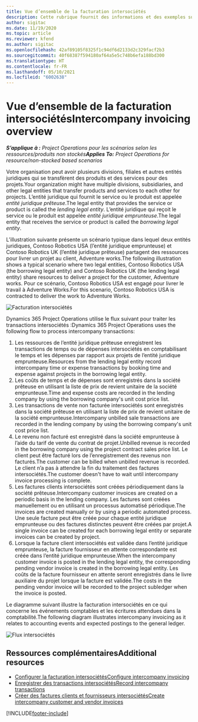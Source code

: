 ```yaml
---
title: Vue d’ensemble de la facturation intersociétés
description: Cette rubrique fournit des informations et des exemples sur la facturation intersociétés pour les projets.
author: sigitac
ms.date: 11/19/2020
ms.topic: article
ms.reviewer: kfend
ms.author: sigitac
ms.openlocfilehash: 42af89105f8325f1c94df6d2133d2c329facf2b3
ms.sourcegitcommit: 40f68387f594180af64a5e5c748b6efa188bd300
ms.translationtype: HT
ms.contentlocale: fr-FR
ms.lasthandoff: 05/10/2021
ms.locfileid: "6002638"
---
```

# <a name="intercompany-invoicing-overview"></a><span data-ttu-id="5311e-103">Vue d’ensemble de la facturation intersociétés</span><span class="sxs-lookup"><span data-stu-id="5311e-103">Intercompany invoicing overview</span></span>

<span data-ttu-id="5311e-104">_**S’applique à :** Project Operations pour les scénarios selon les ressources/produits non stockés_</span><span class="sxs-lookup"><span data-stu-id="5311e-104">_**Applies To:** Project Operations for resource/non-stocked based scenarios_</span></span>

<span data-ttu-id="5311e-105">Votre organisation peut avoir plusieurs divisions, filiales et autres entités juridiques qui se transfèrent des produits et des services pour des projets.</span><span class="sxs-lookup"><span data-stu-id="5311e-105">Your organization might have multiple divisions, subsidiaries, and other legal entities that transfer products and services to each other for projects.</span></span> <span data-ttu-id="5311e-106">L’entité juridique qui fournit le service ou le produit est appelée *entité juridique prêteuse*.</span><span class="sxs-lookup"><span data-stu-id="5311e-106">The legal entity that provides the service or product is called the *lending legal entity*.</span></span> <span data-ttu-id="5311e-107">L’entité juridique qui reçoit le service ou le produit est appelée *entité juridique emprunteuse*.</span><span class="sxs-lookup"><span data-stu-id="5311e-107">The legal entity that receives the service or product is called the *borrowing legal entity*.</span></span>

<span data-ttu-id="5311e-108">L’illustration suivante présente un scénario typique dans lequel deux entités juridiques, Contoso Robotics USA (l’entité juridique emprunteuse) et Contoso Robotics UK (l’entité juridique prêteuse) partagent des ressources pour livrer un projet au client, Adventure works.</span><span class="sxs-lookup"><span data-stu-id="5311e-108">The following illustration shows a typical scenario where two legal entities, Contoso Robotics USA (the borrowing legal entity) and Contoso Robotics UK (the lending legal entity) share resources to deliver a project for the customer, Adventure works.</span></span> <span data-ttu-id="5311e-109">Pour ce scénario, Contoso Robotics USA est engagé pour livrer le travail à Adventure Works.</span><span class="sxs-lookup"><span data-stu-id="5311e-109">For this scenario, Contoso Robotics USA is contracted to deliver the work to Adventure Works.</span></span>

![Facturation intersociétés](./media/IntercompanyScenario.png) 

<span data-ttu-id="5311e-111">Dynamics 365 Project Operations utilise le flux suivant pour traiter les transactions intersociétés :</span><span class="sxs-lookup"><span data-stu-id="5311e-111">Dynamics 365 Project Operations uses the following flow to process intercompany transactions:</span></span>

1. <span data-ttu-id="5311e-112">Les ressources de l’entité juridique prêteuse enregistrent les transactions de temps ou de dépenses intersociétés en comptabilisant le temps et les dépenses par rapport aux projets de l’entité juridique emprunteuse.</span><span class="sxs-lookup"><span data-stu-id="5311e-112">Resources from the lending legal entity record intercompany time or expense transactions by booking time and expense against projects in the borrowing legal entity.</span></span>
2. <span data-ttu-id="5311e-113">Les coûts de temps et de dépenses sont enregistrés dans la société prêteuse en utilisant la liste de prix de revient unitaire de la société emprunteuse.</span><span class="sxs-lookup"><span data-stu-id="5311e-113">Time and expense costs are recorded in the lending company by using the borrowing company's unit cost price list.</span></span>
3. <span data-ttu-id="5311e-114">Les transactions de vente non facturée intersociétés sont enregistrés dans la société prêteuse en utilisant la liste de prix de revient unitaire de la société emprunteuse.</span><span class="sxs-lookup"><span data-stu-id="5311e-114">Intercompany unbilled sale transactions are recorded in the lending company by using the borrowing company's unit cost price list.</span></span>
4. <span data-ttu-id="5311e-115">Le revenu non facturé est enregistré dans la société emprunteuse à l’aide du tarif de vente du contrat de projet.</span><span class="sxs-lookup"><span data-stu-id="5311e-115">Unbilled revenue is recorded in the borrowing company using the project contract sales price list.</span></span> <span data-ttu-id="5311e-116">Le client peut être facturé lors de l’enregistrement des revenus non facturés.</span><span class="sxs-lookup"><span data-stu-id="5311e-116">The customer can be billed when unbilled revenue is recorded.</span></span> <span data-ttu-id="5311e-117">Le client n’a pas à attendre la fin du traitement des factures intersociétés.</span><span class="sxs-lookup"><span data-stu-id="5311e-117">The customer doesn't have to wait until intercompany invoice processing is complete.</span></span>
5. <span data-ttu-id="5311e-118">Les factures clients intersociétés sont créées périodiquement dans la société prêteuse.</span><span class="sxs-lookup"><span data-stu-id="5311e-118">Intercompany customer invoices are created on a periodic basis in the lending company.</span></span> <span data-ttu-id="5311e-119">Les factures sont créées manuellement ou en utilisant un processus automatisé périodique.</span><span class="sxs-lookup"><span data-stu-id="5311e-119">The invoices are created manually or by using a periodic automated process.</span></span> <span data-ttu-id="5311e-120">Une seule facture peut être créée pour chaque entité juridique emprunteuse ou des factures distinctes peuvent être créées par projet.</span><span class="sxs-lookup"><span data-stu-id="5311e-120">A single invoice can be created for each borrowing legal entity or separate invoices can be created by project.</span></span>
6. <span data-ttu-id="5311e-121">Lorsque la facture client intersociétés est validée dans l’entité juridique emprunteuse, la facture fournisseur en attente correspondante est créée dans l’entité juridique emprunteuse.</span><span class="sxs-lookup"><span data-stu-id="5311e-121">When the intercompany customer invoice is posted in the lending legal entity, the corresponding pending vendor invoice is created in the borrowing legal entity.</span></span> <span data-ttu-id="5311e-122">Les coûts de la facture fournisseur en attente seront enregistrés dans le livre auxiliaire du projet lorsque la facture est validée.</span><span class="sxs-lookup"><span data-stu-id="5311e-122">The costs in the pending vendor invoice will be recorded to the project subledger when the invoice is posted.</span></span>

<span data-ttu-id="5311e-123">Le diagramme suivant illustre la facturation intersociétés en ce qui concerne les événements comptables et les écritures attendues dans la comptabilité.</span><span class="sxs-lookup"><span data-stu-id="5311e-123">The following diagram illustrates intercompany invoicing as it relates to accounting events and expected postings to the general ledger.</span></span>

![Flux intersociétés](./media/IntercompanyFlow.png)

## <a name="additional-resources"></a><span data-ttu-id="5311e-125">Ressources complémentaires</span><span class="sxs-lookup"><span data-stu-id="5311e-125">Additional resources</span></span>

- [<span data-ttu-id="5311e-126">Configurer la facturation intersociétés</span><span class="sxs-lookup"><span data-stu-id="5311e-126">Configure intercompany invoicing</span></span>](configure-intercompany-invoicing.md)
- [<span data-ttu-id="5311e-127">Enregistrer des transactions intersociétés</span><span class="sxs-lookup"><span data-stu-id="5311e-127">Record intercompany transactions</span></span>](create-intercompany-transactions.md)
- [<span data-ttu-id="5311e-128">Créer des factures clients et fournisseurs intersociétés</span><span class="sxs-lookup"><span data-stu-id="5311e-128">Create intercompany customer and vendor invoices</span></span>](create-intercompany-customer-vendor-invoices.md)


[!INCLUDE[footer-include](../includes/footer-banner.md)]